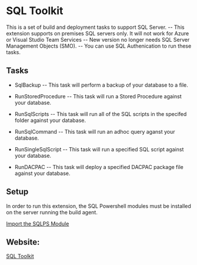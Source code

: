 # SQL Toolkit

This is a set of build and deployment tasks to support SQL Server.
-- This extension supports on premises SQL servers only. It will not work for Azure or Visual Studio Team Services
-- New version no longer needs SQL Server Management Objects (SMO).
-- You can use SQL Authenication to run these tasks.

## Tasks

- SqlBackup
-- This task will perform a backup of your database to a file. 

- RunStoredProcedure
-- This task will run a Stored Procedure against your database.

- RunSqlScripts
-- This task will run all of the SQL scripts in the specifed folder against your database.

- RunSqlCommand
-- This task will run an adhoc query aganst your database.

- RunSingleSqlScript
-- This task will run a specified SQL script against your database.

- RunDACPAC
-- This task will deploy a specified DACPAC package file against your database.


## Setup

In order to run this extension, the SQL Powershell modules must be installed on the server running
the build agent.

[Import the SQLPS Module](https://msdn.microsoft.com/en-GB/library/hh231286.aspx)

## Website:

[SQL Toolkit](https://github.com/crimdon/SQLToolkit/)
